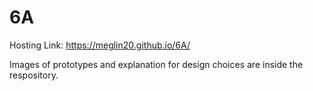 # 6A

Hosting Link: https://meglin20.github.io/6A/

Images of prototypes and explanation for design choices are inside the respository.
